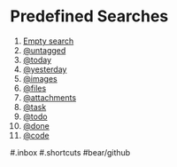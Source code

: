 # Predefined Searches

<ol>
<li><a href="bear://x-callback-url/search?term=">Empty search</a></li>
<li><a href="bear://x-callback-url/search?term=@untagged">@untagged</a></li>
<li><a href="bear://x-callback-url/search?term=@today">@today</a></li>
<li><a href="bear://x-callback-url/search?term=@yesterday">@yesterday</a></li>
<li><a href="bear://x-callback-url/search?term=@yesterday">@images</a></li>
<li><a href="bear://x-callback-url/search?term=@files">@files</a></li>
<li><a href="bear://x-callback-url/search?term=@attachments">@attachments</a></li>
<li><a href="bear://x-callback-url/search?term=@task">@task</a></li>
<li><a href="bear://x-callback-url/search?term=@todo">@todo</a></li>
<li><a href="bear://x-callback-url/search?term=@done">@done</a></li>
<li><a href="bear://x-callback-url/search?term=@code">@code</a></li>
</ol>

#.inbox #.shortcuts #bear/github